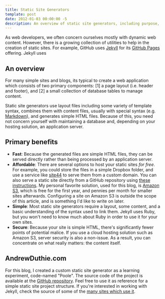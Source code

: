 ```yaml
---
title: Static Site Generators
template: post
date: 2012-01-03 00:00:00 -5
description: An overview of static site generators, including purpose, benefits, and example web stacks. 
---
```


As web developers, we often concern ourselves mostly with dynamic web content. However, there is a growing collection of utilities to help in the creation of static sites. For example, GitHub uses [Jekyll](http://jekyllrb.com/) for its [GitHub Pages](http://pages.github.com/) offering. Jekyll uses 

## An overview

For many simple sites and blogs, its typical to create a web application which consists of two primary components: [1] a page layout (i.e. header and footer), and [2] a small collection of database tables to manage content.

Static site generators use layout files including some variety of template syntax, combines them with content files, usually with special syntax (e.g. [Markdown](http://daringfireball.net/projects/markdown/)), and generates simple HTML files. Because of this, you need not concern yourself with maintaining a database and, depending on your hosting solution, an application server. 

## Primary benefits

- __Fast__: Because the generated files are simple HTML files, they can be served directly rather than being processed by an application server.
- __Affordable__: There are several options to host your static sites *for free*. For example, you could store the files in a simple Dropbox folder, and use a service like [site44](http://www.site44.com/) to serve them from a custom domain. You can also serve a static site directly from a GitHub repository using  [these instructions](https://help.github.com/articles/setting-up-a-custom-domain-with-pages). My personal favorite solution, used for this blog, is [Amazon S3](http://aws.amazon.com/s3/), which is free for the first year, and pennies per month for smaller sites afterwards. Configuring a site on Amazon S3 is outside the scope of this article, and is something I'd like to write on later.
- __Simple__: Most static site generators require a layout, some content, and a basic understanding of the syntax used to link them. Jekyll uses Ruby, but you won't need to know much about Ruby in order to use it for your own sites.
- __Secure__: Because your site is simple HTML, there's significantly fewer points of potential malice. If you use a cloud hosting solution such as Amazon S3, server security is also a non-issue. As a result, you can concentrate on what really matters: the content itself.

## AndrewDuthie.com

For this blog, I created a custom static site generator as a learning experiment, code-named "Poole". The source code of the project is available at the [GitHub repository](https://github.com/aduth/andrewduthie.com). Feel free to use it as reference for a simple static site project structure. If you're interested in working with Jekyll, check the source of some of the [many sites which use it](https://github.com/mojombo/jekyll/wiki/Sites).